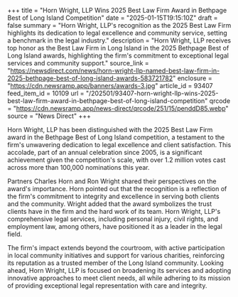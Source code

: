 +++
title = "Horn Wright, LLP Wins 2025 Best Law Firm Award in Bethpage Best of Long Island Competition"
date = "2025-01-15T19:15:10Z"
draft = false
summary = "Horn Wright, LLP's recognition as the 2025 Best Law Firm highlights its dedication to legal excellence and community service, setting a benchmark in the legal industry."
description = "Horn Wright, LLP receives top honor as the Best Law Firm in Long Island in the 2025 Bethpage Best of Long Island awards, highlighting the firm's commitment to exceptional legal services and community support."
source_link = "https://newsdirect.com/news/horn-wright-llp-named-best-law-firm-in-2025-bethpage-best-of-long-island-awards-583721782"
enclosure = "https://cdn.newsramp.app/banners/awards-3.jpg"
article_id = 93407
feed_item_id = 10109
url = "/202501/93407-horn-wright-llp-wins-2025-best-law-firm-award-in-bethpage-best-of-long-island-competition"
qrcode = "https://cdn.newsramp.app/news-direct/qrcode/251/15/penddD85.webp"
source = "News Direct"
+++

<p>Horn Wright, LLP has been distinguished with the 2025 Best Law Firm award in the Bethpage Best of Long Island competition, a testament to the firm's unwavering dedication to legal excellence and client satisfaction. This accolade, part of an annual celebration since 2005, is a significant achievement given the competition's scale, with over 1.2 million votes cast across more than 100,000 nominations this year.</p><p>Partners Charles Horn and Ron Wright shared their perspectives on the award's importance. Horn pointed out that the recognition is a reflection of the firm's commitment to integrity and excellence in serving both clients and the community. Wright added that the award symbolizes the trust clients have in the firm and the hard work of its team. Horn Wright, LLP's comprehensive legal services, including personal injury, civil rights, and employment law, among others, have positioned it as a leader in the legal field.</p><p>The firm's impact extends beyond the courtroom, with active participation in local community initiatives and support for various charities, reinforcing its reputation as a trusted member of the Long Island community. Looking ahead, Horn Wright, LLP is focused on broadening its services and adopting innovative approaches to meet client needs, all while adhering to its mission of providing exceptional legal representation with care and integrity.</p>